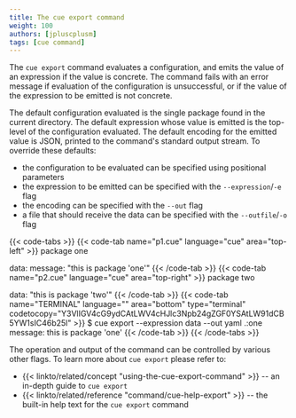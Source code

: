 ```yaml
---
title: The cue export command
weight: 100
authors: [jpluscplusm]
tags: [cue command]
---
```


The `cue export` command evaluates a configuration, and emits the value of an
expression if the value is concrete.
The command fails with an error message
if evaluation of the configuration is unsuccessful,
or if the value of the expression to be emitted is not concrete.

The default configuration evaluated is the single package found in the current directory.
The default expression whose value is emitted is the top-level of the configuration evaluated.
The default encoding for the emitted value is JSON,
printed to the command's standard output stream.
To override these defaults:
- the configuration to be evaluated can be specified using positional parameters
- the expression to be emitted can be specified with the `--expression`/`-e` flag
- the encoding can be specified with the `--out` flag
- a file that should receive the data can be specified with the `--outfile`/`-o` flag

{{< code-tabs >}}
{{< code-tab name="p1.cue" language="cue" area="top-left" >}}
package one

data: message: "this is package 'one'"
{{< /code-tab >}}
{{< code-tab name="p2.cue" language="cue" area="top-right" >}}
package two

data: "this is package 'two'"
{{< /code-tab >}}
{{< code-tab name="TERMINAL" language="" area="bottom" type="terminal" codetocopy="Y3VlIGV4cG9ydCAtLWV4cHJlc3Npb24gZGF0YSAtLW91dCB5YW1sIC46b25l" >}}
$ cue export --expression data --out yaml .:one
message: this is package 'one'
{{< /code-tab >}}
{{< /code-tabs >}}

The operation and output of the command can be controlled by various other flags.
To learn more about `cue export` please refer to:

- {{< linkto/related/concept "using-the-cue-export-command" >}} --
  an in-depth guide to `cue export`
- {{< linkto/related/reference "command/cue-help-export" >}} --
  the built-in help text for the `cue export` command
